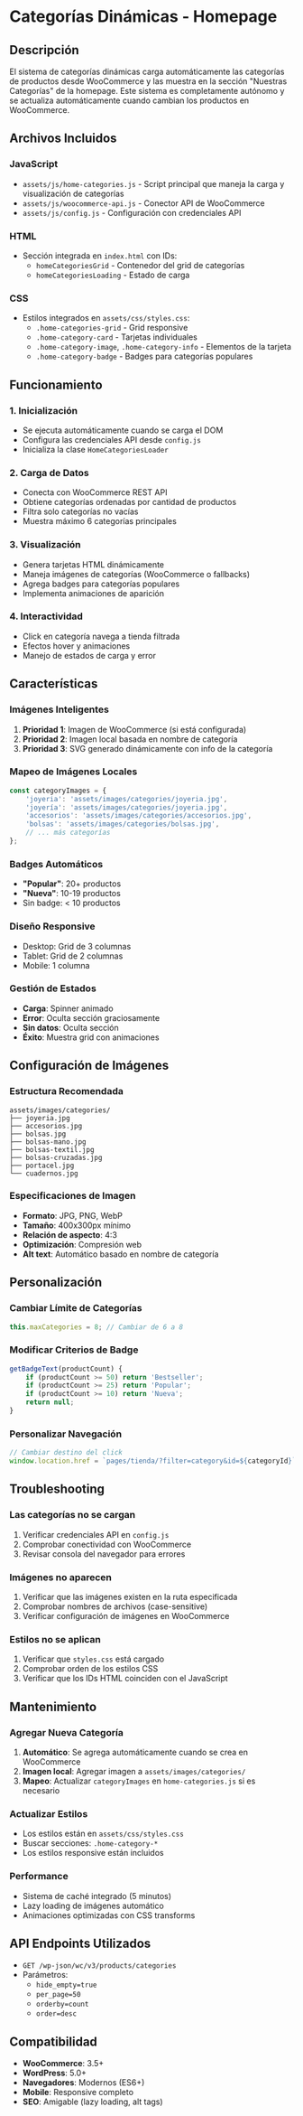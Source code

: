 # Categorías Dinámicas - Homepage

## Descripción

El sistema de categorías dinámicas carga automáticamente las categorías de productos desde WooCommerce y las muestra en la sección "Nuestras Categorías" de la homepage. Este sistema es completamente autónomo y se actualiza automáticamente cuando cambian los productos en WooCommerce.

## Archivos Incluidos

### JavaScript
- `assets/js/home-categories.js` - Script principal que maneja la carga y visualización de categorías
- `assets/js/woocommerce-api.js` - Conector API de WooCommerce 
- `assets/js/config.js` - Configuración con credenciales API

### HTML
- Sección integrada en `index.html` con IDs:
  - `homeCategoriesGrid` - Contenedor del grid de categorías
  - `homeCategoriesLoading` - Estado de carga

### CSS
- Estilos integrados en `assets/css/styles.css`:
  - `.home-categories-grid` - Grid responsive
  - `.home-category-card` - Tarjetas individuales
  - `.home-category-image`, `.home-category-info` - Elementos de la tarjeta
  - `.home-category-badge` - Badges para categorías populares

## Funcionamiento

### 1. Inicialización
- Se ejecuta automáticamente cuando se carga el DOM
- Configura las credenciales API desde `config.js`
- Inicializa la clase `HomeCategoriesLoader`

### 2. Carga de Datos
- Conecta con WooCommerce REST API
- Obtiene categorías ordenadas por cantidad de productos
- Filtra solo categorías no vacías
- Muestra máximo 6 categorías principales

### 3. Visualización
- Genera tarjetas HTML dinámicamente
- Maneja imágenes de categorías (WooCommerce o fallbacks)
- Agrega badges para categorías populares
- Implementa animaciones de aparición

### 4. Interactividad
- Click en categoría navega a tienda filtrada
- Efectos hover y animaciones
- Manejo de estados de carga y error

## Características

### Imágenes Inteligentes
1. **Prioridad 1**: Imagen de WooCommerce (si está configurada)
2. **Prioridad 2**: Imagen local basada en nombre de categoría
3. **Prioridad 3**: SVG generado dinámicamente con info de la categoría

### Mapeo de Imágenes Locales
```javascript
const categoryImages = {
    'joyeria': 'assets/images/categories/joyeria.jpg',
    'joyería': 'assets/images/categories/joyeria.jpg', 
    'accesorios': 'assets/images/categories/accesorios.jpg',
    'bolsas': 'assets/images/categories/bolsas.jpg',
    // ... más categorías
};
```

### Badges Automáticos
- **"Popular"**: 20+ productos
- **"Nueva"**: 10-19 productos
- Sin badge: < 10 productos

### Diseño Responsive
- Desktop: Grid de 3 columnas
- Tablet: Grid de 2 columnas  
- Mobile: 1 columna

### Gestión de Estados
- **Carga**: Spinner animado
- **Error**: Oculta sección graciosamente
- **Sin datos**: Oculta sección
- **Éxito**: Muestra grid con animaciones

## Configuración de Imágenes

### Estructura Recomendada
```
assets/images/categories/
├── joyeria.jpg
├── accesorios.jpg
├── bolsas.jpg
├── bolsas-mano.jpg
├── bolsas-textil.jpg
├── bolsas-cruzadas.jpg
├── portacel.jpg
└── cuadernos.jpg
```

### Especificaciones de Imagen
- **Formato**: JPG, PNG, WebP
- **Tamaño**: 400x300px mínimo
- **Relación de aspecto**: 4:3
- **Optimización**: Compresión web
- **Alt text**: Automático basado en nombre de categoría

## Personalización

### Cambiar Límite de Categorías
```javascript
this.maxCategories = 8; // Cambiar de 6 a 8
```

### Modificar Criterios de Badge
```javascript
getBadgeText(productCount) {
    if (productCount >= 50) return 'Bestseller';
    if (productCount >= 25) return 'Popular';
    if (productCount >= 10) return 'Nueva';
    return null;
}
```

### Personalizar Navegación
```javascript
// Cambiar destino del click
window.location.href = `pages/tienda/?filter=category&id=${categoryId}`;
```

## Troubleshooting

### Las categorías no se cargan
1. Verificar credenciales API en `config.js`
2. Comprobar conectividad con WooCommerce
3. Revisar consola del navegador para errores

### Imágenes no aparecen
1. Verificar que las imágenes existen en la ruta especificada
2. Comprobar nombres de archivos (case-sensitive)
3. Verificar configuración de imágenes en WooCommerce

### Estilos no se aplican
1. Verificar que `styles.css` está cargado
2. Comprobar orden de los estilos CSS
3. Verificar que los IDs HTML coinciden con el JavaScript

## Mantenimiento

### Agregar Nueva Categoría
1. **Automático**: Se agrega automáticamente cuando se crea en WooCommerce
2. **Imagen local**: Agregar imagen a `assets/images/categories/`
3. **Mapeo**: Actualizar `categoryImages` en `home-categories.js` si es necesario

### Actualizar Estilos
- Los estilos están en `assets/css/styles.css`
- Buscar secciones: `.home-category-*`
- Los estilos responsive están incluidos

### Performance
- Sistema de caché integrado (5 minutos)
- Lazy loading de imágenes automático
- Animaciones optimizadas con CSS transforms

## API Endpoints Utilizados

- `GET /wp-json/wc/v3/products/categories`
- Parámetros:
  - `hide_empty=true`
  - `per_page=50`
  - `orderby=count`
  - `order=desc`

## Compatibilidad

- **WooCommerce**: 3.5+
- **WordPress**: 5.0+
- **Navegadores**: Modernos (ES6+)
- **Mobile**: Responsive completo
- **SEO**: Amigable (lazy loading, alt tags)
